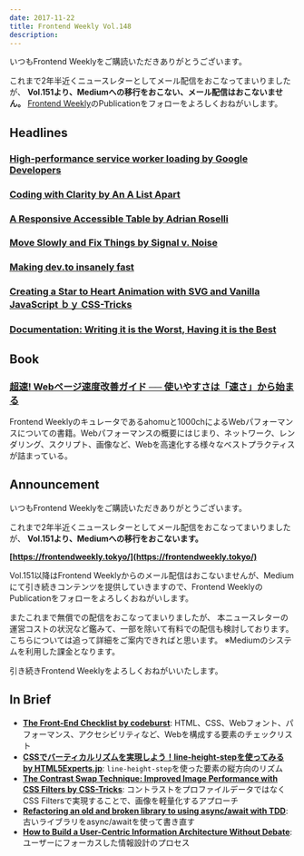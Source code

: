 ```yaml
---
date: 2017-11-22
title: Frontend Weekly Vol.148
description: 
---
```


いつもFrontend Weeklyをご購読いただきありがとうございます。

これまで2年半近くニュースレターとしてメール配信をおこなってまいりましたが、
**Vol.151より、Mediumへの移行をおこない、メール配信はおこないません。**
[Frontend Weekly](https://frontendweekly.tokyo/)のPublicationをフォローをよろしくおねがいします。

## Headlines

### [High-performance service worker loading by Google Developers](https://developers.google.com/web/fundamentals/primers/service-workers/high-performance-loading)


### [Coding with Clarity by An A List Apart](https://alistapart.com/article/coding-with-clarity)


### [A Responsive Accessible Table by Adrian Roselli](http://adrianroselli.com/2017/11/a-responsive-accessible-table.html)


### [Move Slowly and Fix Things by Signal v. Noise](https://m.signalvnoise.com/move-slowly-and-fix-things-e5a560fd928b)


### [Making dev.to insanely fast](https://dev.to/ben/making-devto-insanely-fast)


### [Creating a Star to Heart Animation with SVG and Vanilla JavaScript ｂｙ CSS-Tricks](https://css-tricks.com/creating-star-heart-animation-svg-vanilla-javascript/)


### [Documentation: Writing it is the Worst, Having it is the Best](https://medium.com/build-smarter/documentation-writing-it-is-the-worst-having-it-is-the-best-7797dd55b504)

## Book

### [超速! Webページ速度改善ガイド ── 使いやすさは「速さ」から始まる](http://amzn.to/2iVvU02)

Frontend Weeklyのキュレータであるahomuと1000chによるWebパフォーマンスについての書籍。Webパフォーマンスの概要にはじまり、ネットワーク、レンダリング、スクリプト、画像など、Webを高速化する様々なベストプラクティスが詰まっている。

## Announcement

いつもFrontend Weeklyをご購読いただきありがとうございます。

これまで2年半近くニュースレターとしてメール配信をおこなってまいりましたが、
**Vol.151より、Mediumへの移行をおこないます。**

**[https://frontendweekly.tokyo/](https://frontendweekly.tokyo/)**

Vol.151以降はFrontend Weeklyからのメール配信はおこないませんが、Mediumにて引き続きコンテンツを提供していきますので、Frontend WeeklyのPublicationをフォローをよろしくおねがいします。

またこれまで無償での配信をおこなってまいりましたが、
本ニュースレターの運営コストの状況など鑑みて、一部を除いて有料での配信も検討しております。
こちらについては追って詳細をご案内できればと思います。
※Mediumのシステムを利用した課金となります。

引き続きFrontend Weeklyをよろしくおねがいいたします。

## In Brief

- [**The Front-End Checklist by codeburst**](https://codeburst.io/the-front-end-checklist-8b2292fdda44): HTML、CSS、Webフォント、パフォーマンス、アクセシビリティなど、Webを構成する要素のチェックリスト
- [**CSSでバーティカルリズムを実現しよう！line-height-stepを使ってみる by HTML5Experts.jp**](https://html5experts.jp/kojii/24718/): `line-height-step`を使った要素の縦方向のリズム
- [**The Contrast Swap Technique: Improved Image Performance with CSS Filters by CSS-Tricks**](https://css-tricks.com/contrast-swap-technique-improved-image-performance-css-filters/): コントラストをプロファイルデータではなくCSS Filtersで実現することで、画像を軽量化するアプローチ
- [**Refactoring an old and broken library to using async/await with TDD**](https://medium.com/dailyjs/refactoring-an-old-and-broken-library-to-using-async-await-with-tdd-90157de268a2): 古いライブラリをasync/awaitを使って書き直す
- [**How to Build a User-Centric Information Architecture Without Debate**](https://boagworld.com/content-strategy/information-architecture/): ユーザーにフォーカスした情報設計のプロセス
